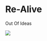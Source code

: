 # Re-Alive
Out Of Ideas

<a href="https://github.com/Vid-27/Phase-2/graphs/contributors">
  <img src="https://contrib.rocks/image?repo=Vid-27/Phase-2" />
</a>
